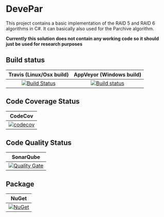 # DevePar
This project contains a basic implementation of the RAID 5 and RAID 6 algorithms in C#. It can basically also used for the Parchive algorithm.

**Currently this solution does not contain any working code so it should just be used for research purposes**

## Build status

| Travis (Linux/Osx build) | AppVeyor (Windows build) |
|:------------------------:|:------------------------:|
| [![Build Status](https://travis-ci.org/devedse/DevePar.svg?branch=master)](https://travis-ci.org/devedse/DevePar) | [![Build status](https://ci.appveyor.com/api/projects/status/fv737yv5a48q7fdd?svg=true)](https://ci.appveyor.com/project/devedse/devepar) |

## Code Coverage Status

| CodeCov |
|:-------:|
| [![codecov](https://codecov.io/gh/devedse/DevePar/branch/master/graph/badge.svg)](https://codecov.io/gh/devedse/DevePar) |

## Code Quality Status

| SonarQube |
|:---------:|
| [![Quality Gate](https://sonarcloud.io/api/project_badges/measure?project=DevePar&metric=alert_status)](https://sonarcloud.io/dashboard?id=DevePar) |

## Package

| NuGet |
|:-----:|
| [![NuGet](https://img.shields.io/nuget/v/DevePar.svg)](https://www.nuget.org/packages/DevePar/) |
